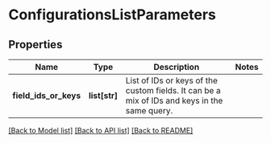 # ConfigurationsListParameters

## Properties
Name | Type | Description | Notes
------------ | ------------- | ------------- | -------------
**field_ids_or_keys** | **list[str]** | List of IDs or keys of the custom fields. It can be a mix of IDs and keys in the same query. | 

[[Back to Model list]](../README.md#documentation-for-models) [[Back to API list]](../README.md#documentation-for-api-endpoints) [[Back to README]](../README.md)

